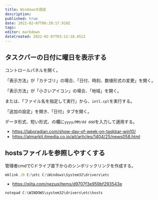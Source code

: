 ```yaml
---
title: Windowsの設定
description: 
published: true
date: 2022-02-07T06:29:17.919Z
tags: 
editor: markdown
dateCreated: 2022-02-07T03:12:18.451Z
---
```


## タスクバーの日付に曜日を表示する

コントロールパネルを開く。

「表示方法」が「カテゴリ」の場合、「日付、時刻、数値形式の変更」を開く。

「表示方法」が「小さいアイコン」の場合、「地域」を開く。

または、「ファイル名を指定して実行」から、`intl.cpl`を実行する。

「追加の設定」を開き、「日付」タブを開く。

データ形式、短い形式、の欄に`yyyy/MM/dd ddd`を入力して適用する。

- <https://laboradian.com/show-day-of-week-on-taskbar-win10/>
- <https://atmarkit.itmedia.co.jp/ait/articles/1404/25/news058.html>

## hostsファイルを参照しやすくする

管理者cmdでCドライブ直下からのシンボリックリンクを作成する。

```cmd
mklink /D C:\etc C:\Windows\System32\drivers\etc
```

- <https://qiita.com/nezuq/items/d9707f3e959bf293543e>

```powershell
notepad C:\WINDOWS\system32\drivers\etc\hosts
```
